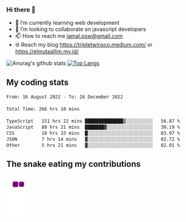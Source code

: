 ### Hi there 👋

<!--
**padepokanpenguin/padepokanpenguin** is a ✨ _special_ ✨ repository because its `README.md` (this file) appears on your GitHub profile.
-->

- 🌱 I’m currently learning  web development
- 👯 I’m looking to collaborate on javascript developers
- 📫 How to reach me jamal.psw@gmail.com
- 🌐 Reach my blog https://tripletwinsco.medium.com/ or https://elmutaallim.my.id/

![Anurag's github stats](https://github-readme-stats.vercel.app/api?username=padepokanpenguin&count_private=true&disable_animations=false&show_icons=true&theme=default)
[![Top Langs](https://github-readme-stats.vercel.app/api/top-langs/?username=padepokanpenguin&theme=default&layout=compact)](https://github.com/padepokanpenguin)

## My coding stats

<!--START_SECTION:waka-->

```text
From: 16 August 2022 - To: 26 December 2022

Total Time: 266 hrs 10 mins

TypeScript   151 hrs 22 mins ██████████████▒░░░░░░░░░░   56.87 %
JavaScript   80 hrs 21 mins  ███████▓░░░░░░░░░░░░░░░░░   30.19 %
CSS          10 hrs 33 mins  █░░░░░░░░░░░░░░░░░░░░░░░░   03.97 %
JSON         7 hrs 14 mins   ▓░░░░░░░░░░░░░░░░░░░░░░░░   02.72 %
Other        5 hrs 21 mins   ▓░░░░░░░░░░░░░░░░░░░░░░░░   02.01 %
```

<!--END_SECTION:waka-->


## The snake eating my contributions
![snake gif](https://github.com/padepokanpenguin/padepokanpenguin/blob/output/github-contribution-grid-snake.gif)
